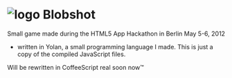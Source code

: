 # ![logo](https://solsort.com/_logo.png) Blobshot

Small game made during the HTML5 App Hackathon in Berlin May 5-6, 2012
- written in Yolan, a small programming language I made.
This is just a copy of the compiled JavaScript files.

Will be rewritten in CoffeeScript real soon now™
